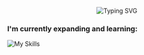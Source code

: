 
<p align ='center' ><img src="https://readme-typing-svg.demolab.com?font=Fira+Code&weight=500&size=22&pause=1000&color=9B34F7&vCenter=true&random=false&width=500&lines=UI%2FUX+%26+Mobile+Developer+enthusiast" alt="Typing SVG" /></p>

<p align ='center'>
  
### I'm currently expanding and learning:
  
  ![My Skills](https://skillicons.dev/icons?i=figma,js,react)
  
</p>
